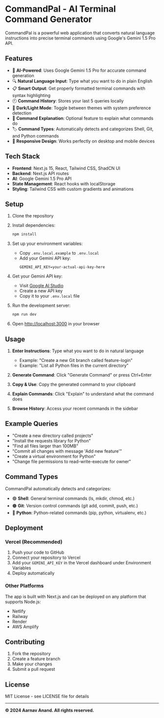 # CommandPal - AI Terminal Command Generator

CommandPal is a powerful web application that converts natural language instructions into precise terminal commands using Google's Gemini 1.5 Pro API.

## Features

- 🤖 **AI-Powered**: Uses Google Gemini 1.5 Pro for accurate command generation
- 🔍 **Natural Language Input**: Type what you want to do in plain English
- 📋 **Smart Output**: Get properly formatted terminal commands with syntax highlighting
- 🕘 **Command History**: Stores your last 5 queries locally
- 🌙 **Dark/Light Mode**: Toggle between themes with system preference detection
- 📜 **Command Explanation**: Optional feature to explain what commands do
- 🏷️ **Command Types**: Automatically detects and categorizes Shell, Git, and Python commands
- 📱 **Responsive Design**: Works perfectly on desktop and mobile devices

## Tech Stack

- **Frontend**: Next.js 15, React, Tailwind CSS, ShadCN UI
- **Backend**: Next.js API routes
- **AI**: Google Gemini 1.5 Pro API
- **State Management**: React hooks with localStorage
- **Styling**: Tailwind CSS with custom gradients and animations

## Setup

1. Clone the repository
2. Install dependencies:
   ```bash
   npm install
   ```

3. Set up your environment variables:
   - Copy `.env.local.example` to `.env.local`
   - Add your Gemini API key:
     ```
     GEMINI_API_KEY=your-actual-api-key-here
     ```

4. Get your Gemini API key:
   - Visit [Google AI Studio](https://makersuite.google.com/app/apikey)
   - Create a new API key
   - Copy it to your `.env.local` file

5. Run the development server:
   ```bash
   npm run dev
   ```

6. Open [http://localhost:3000](http://localhost:3000) in your browser

## Usage

1. **Enter Instructions**: Type what you want to do in natural language
   - Example: "Create a new Git branch called feature-login"
   - Example: "List all Python files in the current directory"

2. **Generate Command**: Click "Generate Command" or press Ctrl+Enter

3. **Copy & Use**: Copy the generated command to your clipboard

4. **Explain Commands**: Click "Explain" to understand what the command does

5. **Browse History**: Access your recent commands in the sidebar

## Example Queries

- "Create a new directory called projects"
- "Install the requests library for Python"
- "Find all files larger than 100MB"
- "Commit all changes with message 'Add new feature'"
- "Create a virtual environment for Python"
- "Change file permissions to read-write-execute for owner"

## Command Types

CommandPal automatically detects and categorizes:
- 🟢 **Shell**: General terminal commands (ls, mkdir, chmod, etc.)
- 🟠 **Git**: Version control commands (git add, commit, push, etc.)
- 🔵 **Python**: Python-related commands (pip, python, virtualenv, etc.)

## Deployment

### Vercel (Recommended)

1. Push your code to GitHub
2. Connect your repository to Vercel
3. Add your `GEMINI_API_KEY` in the Vercel dashboard under Environment Variables
4. Deploy automatically

### Other Platforms

The app is built with Next.js and can be deployed on any platform that supports Node.js:
- Netlify
- Railway
- Render
- AWS Amplify

## Contributing

1. Fork the repository
2. Create a feature branch
3. Make your changes
4. Submit a pull request

## License

MIT License - see LICENSE file for details

---

**© 2024 Aarnav Anand. All rights reserved.**